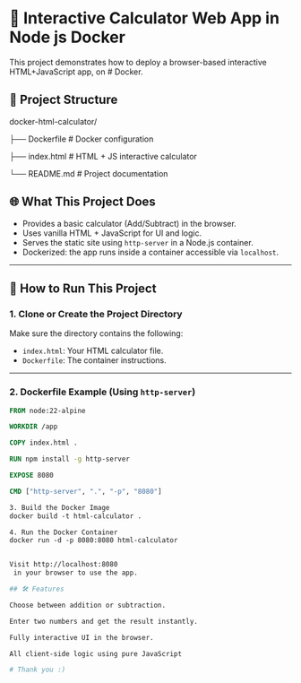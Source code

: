 # 🧮 Interactive Calculator Web App in Node js Docker

This project demonstrates how to deploy a browser-based interactive HTML+JavaScript app, on # Docker.


## 📁 Project Structure

docker-html-calculator/

├── Dockerfile # Docker configuration

├── index.html # HTML + JS interactive calculator

└── README.md # Project documentation

## 🌐 What This Project Does

- Provides a basic calculator (Add/Subtract) in the browser.
- Uses vanilla HTML + JavaScript for UI and logic.
- Serves the static site using `http-server` in a Node.js container.
- Dockerized: the app runs inside a container accessible via `localhost`.

---

## 🚀 How to Run This Project

### 1. Clone or Create the Project Directory

Make sure the directory contains the following:

- `index.html`: Your HTML calculator file.
- `Dockerfile`: The container instructions.

---

### 2. Dockerfile Example (Using `http-server`)

```Dockerfile
FROM node:22-alpine

WORKDIR /app

COPY index.html .

RUN npm install -g http-server

EXPOSE 8080

CMD ["http-server", ".", "-p", "8080"]

3. Build the Docker Image
docker build -t html-calculator .

4. Run the Docker Container
docker run -d -p 8080:8080 html-calculator


Visit http://localhost:8080
 in your browser to use the app.

## 🛠 Features

Choose between addition or subtraction.

Enter two numbers and get the result instantly.

Fully interactive UI in the browser.

All client-side logic using pure JavaScript

# Thank you :)
